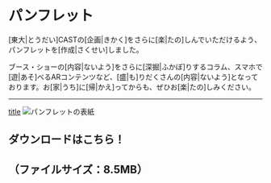 # パンフレット

[東大|とうだい]CASTの[企画|きかく]をさらに[楽|たの]しんでいただけるよう、パンフレットを[作成|さくせい]しました。

ブース・ショーの[内容|ないよう]をさらに[深掘|ふかぼ]りするコラム、スマホで[遊|あそ]べるARコンテンツなど、[盛|も]りだくさんの[内容|ないよう]となっております。お[家|うち]に[帰|かえ]ってからも、ぜひお[楽|たの]しみください。

---
[title](/pamphlet/【東大CAST】五月祭2024パンフレット.pdf)
![パンフレットの表紙](/img/pamphlet/pamphlet.png)
## ダウンロードはこちら！
（ファイルサイズ：8.5MB）
---